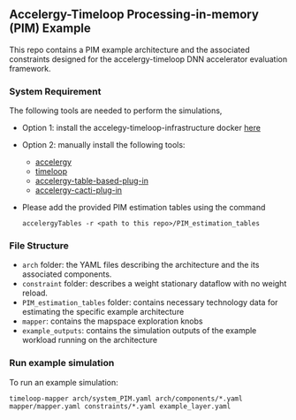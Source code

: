 Accelergy-Timeloop Processing-in-memory (PIM) Example
------------------------------
This repo contains a PIM example architecture and the associated constraints designed for the accelergy-timeloop
DNN accelerator evaluation framework.

### System Requirement
The following tools are needed to perform the simulations, 
- Option 1: install the accelegy-timeloop-infrastructure docker [here](https://github.com/nelliewu95/accelergy-timeloop-infrastructure)
- Option 2: manually install the following tools:
    - [accelergy](https://github.com/nelliewu95/accelergy)
    - [timeloop](https://github.com/NVlabs/timeloop)
    - [accelergy-table-based-plug-in](https://github.com/nelliewu95/accelergy-table-based-plug-ins)
    - [accelergy-cacti-plug-in](https://github.com/nelliewu95/accelergy-cacti-plug-in)
- Please add the provided PIM estimation tables using the command

  ```
  accelergyTables -r <path to this repo>/PIM_estimation_tables
  ```

### File Structure
- `arch` folder: the YAML files describing the architecture and the its associated components.
- `constraint` folder: describes a weight stationary dataflow with no weight reload.
- `PIM_estimation_tables` folder: contains necessary technology data for estimating the specific example architecture
- `mapper`: contains the mapspace exploration knobs
- `example_outputs`: contains the simulation outputs of the example workload running on the architecture

### Run example simulation
To run an example simulation:
```
timeloop-mapper arch/system_PIM.yaml arch/components/*.yaml mapper/mapper.yaml constraints/*.yaml example_layer.yaml
```
